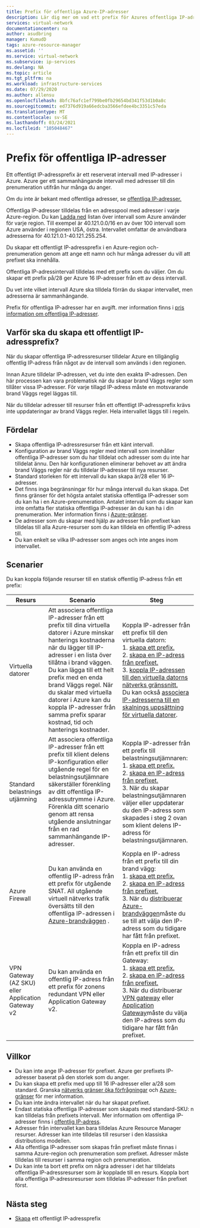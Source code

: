 ```yaml
---
title: Prefix för offentliga Azure-IP-adresser
description: Lär dig mer om vad ett prefix för Azures offentliga IP-adress är och hur det kan hjälpa dig att tilldela förutsägbara offentliga IP-adresser till dina resurser.
services: virtual-network
documentationcenter: na
author: asudbring
manager: KumudD
tags: azure-resource-manager
ms.assetid: ''
ms.service: virtual-network
ms.subservice: ip-services
ms.devlang: NA
ms.topic: article
ms.tgt_pltfrm: na
ms.workload: infrastructure-services
ms.date: 07/29/2020
ms.author: allensu
ms.openlocfilehash: 8bfc76afc1ef799be0fb29654bd341f53d1b0a8c
ms.sourcegitcommit: ed7376d919a66edcba3566efdee4bc3351c57eda
ms.translationtype: MT
ms.contentlocale: sv-SE
ms.lasthandoff: 03/24/2021
ms.locfileid: "105048467"
---
```

# <a name="public-ip-address-prefix"></a>Prefix för offentliga IP-adresser

Ett offentligt IP-adressprefix är ett reserverat intervall med IP-adresser i Azure. Azure ger ett sammanhängande intervall med adresser till din prenumeration utifrån hur många du anger. 

Om du inte är bekant med offentliga adresser, se [offentliga IP-adresser.](./public-ip-addresses.md#public-ip-addresses)

Offentliga IP-adresser tilldelas från en adresspool med adresser i varje Azure-region. Du kan [Ladda ned](https://www.microsoft.com/download/details.aspx?id=56519) listan över intervall som Azure använder för varje region. Till exempel är 40.121.0.0/16 en av över 100 intervall som Azure använder i regionen USA, östra. Intervallet omfattar de användbara adresserna för 40.121.0.1-40.121.255.254.

Du skapar ett offentligt IP-adressprefix i en Azure-region och-prenumeration genom att ange ett namn och hur många adresser du vill att prefixet ska innehålla. 

Offentliga IP-adressintervall tilldelas med ett prefix som du väljer. Om du skapar ett prefix på/28 ger Azure 16 IP-adresser från ett av dess intervall.

Du vet inte vilket intervall Azure ska tilldela förrän du skapar intervallet, men adresserna är sammanhängande. 

Prefix för offentliga IP-adresser har en avgift. mer information finns i [pris information om offentliga IP-adresser](https://azure.microsoft.com/pricing/details/ip-addresses).

## <a name="why-create-a-public-ip-address-prefix"></a>Varför ska du skapa ett offentligt IP-adressprefix?

När du skapar offentliga IP-adressresurser tilldelar Azure en tillgänglig offentlig IP-adress från något av de intervall som används i den regionen. 

Innan Azure tilldelar IP-adressen, vet du inte den exakta IP-adressen. Den här processen kan vara problematisk när du skapar brand Väggs regler som tillåter vissa IP-adresser. För varje tillagd IP-adress måste en motsvarande brand Väggs regel läggas till.

När du tilldelar adresser till resurser från ett offentligt IP-adressprefix krävs inte uppdateringar av brand Väggs regler. Hela intervallet läggs till i regeln.

## <a name="benefits"></a>Fördelar

- Skapa offentliga IP-adressresurser från ett känt intervall.
- Konfiguration av brand Väggs regler med intervall som innehåller offentliga IP-adresser som du har tilldelat och adresser som du inte har tilldelat ännu. Den här konfigurationen eliminerar behovet av att ändra brand Väggs regler när du tilldelar IP-adresser till nya resurser.
- Standard storleken för ett intervall du kan skapa är/28 eller 16 IP-adresser.
- Det finns inga begränsningar för hur många intervall du kan skapa. Det finns gränser för det högsta antalet statiska offentliga IP-adresser som du kan ha i en Azure-prenumeration. Antalet intervall som du skapar kan inte omfatta fler statiska offentliga IP-adresser än du kan ha i din prenumeration. Mer information finns i [Azure-gränser](../azure-resource-manager/management/azure-subscription-service-limits.md?toc=%2fazure%2fvirtual-network%2ftoc.json#azure-resource-manager-virtual-networking-limits).
- De adresser som du skapar med hjälp av adresser från prefixet kan tilldelas till alla Azure-resurser som du kan tilldela en offentlig IP-adress till.
- Du kan enkelt se vilka IP-adresser som anges och inte anges inom intervallet.

## <a name="scenarios"></a>Scenarier
Du kan koppla följande resurser till en statisk offentlig IP-adress från ett prefix:

|Resurs|Scenario|Steg|
|---|---|---|
|Virtuella datorer| Att associera offentliga IP-adresser från ett prefix till dina virtuella datorer i Azure minskar hanterings kostnaderna när du lägger till IP-adresser i en lista över tillåtna i brand väggen. Du kan lägga till ett helt prefix med en enda brand Väggs regel. När du skalar med virtuella datorer i Azure kan du koppla IP-adresser från samma prefix sparar kostnad, tid och hanterings kostnader.| Koppla IP-adresser från ett prefix till den virtuella datorn: </br> 1. [skapa ett prefix.](manage-public-ip-address-prefix.md) </br> 2. [skapa en IP-adress från prefixet.](manage-public-ip-address-prefix.md) </br> 3. [koppla IP-adressen till den virtuella datorns nätverks gränssnitt.](virtual-network-network-interface-addresses.md#add-ip-addresses) </br> Du kan också [associera IP-adresserna till en skalnings uppsättning för virtuella datorer](https://azure.microsoft.com/resources/templates/101-vmms-with-public-ip-prefix/).
| Standard belastnings utjämning | Att associera offentliga IP-adresser från ett prefix till klient delens IP-konfiguration eller utgående regel för en belastningsutjämnare säkerställer förenkling av ditt offentliga IP-adressutrymme i Azure. Förenkla ditt scenario genom att rensa utgående anslutningar från en rad sammanhängande IP-adresser. | Koppla IP-adresser från ett prefix till belastningsutjämnaren: </br> 1. [skapa ett prefix.](manage-public-ip-address-prefix.md) </br> 2. [skapa en IP-adress från prefixet.](manage-public-ip-address-prefix.md) </br> 3. När du skapar belastningsutjämnaren väljer eller uppdaterar du den IP-adress som skapades i steg 2 ovan som klient delens IP-adress för belastningsutjämnaren. |
| Azure Firewall | Du kan använda en offentlig IP-adress från ett prefix för utgående SNAT. All utgående virtuell nätverks trafik översätts till den offentliga IP-adressen i [Azure-brandväggen](../firewall/overview.md?toc=%2fazure%2fvirtual-network%2ftoc.json) . | Koppla en IP-adress från ett prefix till din brand vägg: </br> 1. [skapa ett prefix.](manage-public-ip-address-prefix.md) </br> 2. [skapa en IP-adress från prefixet.](manage-public-ip-address-prefix.md) </br> 3. När du [distribuerar Azure-brandväggen](../firewall/tutorial-firewall-deploy-portal.md?toc=%2fazure%2fvirtual-network%2ftoc.json#deploy-the-firewall)måste du se till att välja den IP-adress som du tidigare har fått från prefixet.|
| VPN Gateway (AZ SKU) eller Application Gateway v2 | Du kan använda en offentlig IP-adress från ett prefix för zonens redundant VPN eller Application Gateway v2. | Koppla en IP-adress från ett prefix till din Gateway: </br> 1. [skapa ett prefix.](manage-public-ip-address-prefix.md) </br> 2. [skapa en IP-adress från prefixet.](manage-public-ip-address-prefix.md) </br> 3. När du distribuerar [VPN gateway](../vpn-gateway/tutorial-create-gateway-portal.md) eller [Application Gateway](../application-gateway/quick-create-portal.md#create-an-application-gateway)måste du välja den IP-adress som du tidigare har fått från prefixet.|

## <a name="constraints"></a>Villkor

- Du kan inte ange IP-adresser för prefixet. Azure ger prefixets IP-adresser baserat på den storlek som du anger.
- Du kan skapa ett prefix med upp till 16 IP-adresser eller a/28 som standard. Granska [nätverks gränser öka förfrågningar](../azure-portal/supportability/networking-quota-requests.md) och [Azure-gränser](../azure-resource-manager/management/azure-subscription-service-limits.md?toc=%2fazure%2fvirtual-network%2ftoc.json#azure-resource-manager-virtual-networking-limits) för mer information.
- Du kan inte ändra intervallet när du har skapat prefixet.
- Endast statiska offentliga IP-adresser som skapats med standard-SKU: n kan tilldelas från prefixets intervall. Mer information om offentliga IP-adresser finns i [offentlig IP-adress](./public-ip-addresses.md#public-ip-addresses).
- Adresser från intervallet kan bara tilldelas Azure Resource Manager resurser. Adresser kan inte tilldelas till resurser i den klassiska distributions modellen.
- Alla offentliga IP-adresser som skapas från prefixet måste finnas i samma Azure-region och prenumeration som prefixet. Adresser måste tilldelas till resurser i samma region och prenumeration.
- Du kan inte ta bort ett prefix om några adresser i det har tilldelats offentliga IP-adressresurser som är kopplade till en resurs. Koppla bort alla offentliga IP-adressresurser som tilldelas IP-adresser från prefixet först.


## <a name="next-steps"></a>Nästa steg

- [Skapa](manage-public-ip-address-prefix.md) ett offentligt IP-adressprefix